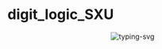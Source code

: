 # digit_logic_SXU
<p align="center">
  <img src="https://readme-typing-svg.herokuapp.com?color=28696B&size=21&center=true&lines=作为山西大学人工智能数字逻辑实验;请查看issue" alt="typing-svg">
</p>


